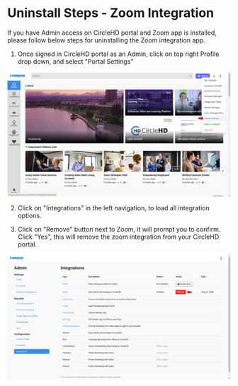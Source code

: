 # Uninstall Steps - Zoom Integration

If you have Admin access on CircleHD portal and Zoom app is installed, please follow below steps for uninstalling the Zoom integration app.

1. Once signed in CircleHD portal as an Admin, click on top right Profile drop down, and select "Portal Settings"

![](../../../.gitbook/assets/portal-settings1.png)



2. Click on "Integrations" in the left navigation, to load all integration options. 

3. Click on "Remove" button next to Zoom, it will prompt you to confirm. Click "Yes", this will remove the zoom integration from your CircleHD portal.

![](../../../.gitbook/assets/integrations-zoom2.png)



